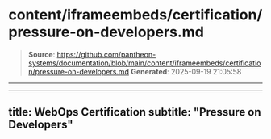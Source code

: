 # content/iframeembeds/certification/pressure-on-developers.md

> **Source**: https://github.com/pantheon-systems/documentation/blob/main/content/iframeembeds/certification/pressure-on-developers.md
> **Generated**: 2025-09-19 21:05:58

---

---
title: WebOps Certification
subtitle: "Pressure on Developers"
---

<Partial file="certification-guide/pressure-on-developers.md" />
